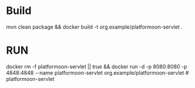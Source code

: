 # Build
mvn clean package && docker build -t org.example/platformoon-servlet .

# RUN

docker rm -f platformoon-servlet || true && docker run -d -p 8080:8080 -p 4848:4848 --name platformoon-servlet org.example/platformoon-servlet # platformoon-servlet
